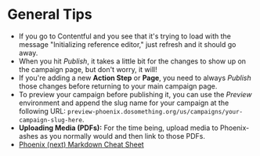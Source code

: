 # General Tips

- If you go to Contentful and you see that it's trying to load with the message "Initializing reference editor," just refresh and it should go away.
- When you hit _Publish_, it takes a little bit for the changes to show up on the campaign page, but don't worry, it will!
- If you're adding a new **Action Step** or **Page**, you need to always _Publish_ those changes before returning to your main campaign page.
- To preview your campaign before publishing it, you can use the _Preview_ environment and append the slug name for your campaign at the following URL: `preview-phoenix.dosomething.org/us/campaigns/your-campaign-slug-here`.
- **Uploading Media (PDFs):** For the time being, upload media to Phoenix-ashes as you normally would and then link to those PDFs.
- [Phoenix (next) Markdown Cheat Sheet](https://docs.google.com/document/d/1PrUWPdsHzliYJVnCQbWFgRyB_Au-gILygyUrQ7i06jc/edit#heading=h.7fms4ckn2ac2)
